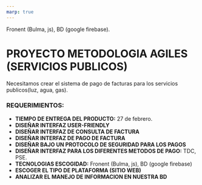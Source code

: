 ```yaml
---
marp: true
---
```

Fronent (Bulma, js), BD (google firebase).

# PROYECTO METODOLOGIA AGILES (SERVICIOS PUBLICOS)
Necesitamos crear el sistema de pago de facturas para los servicios publicos(luz, agua, gas).
### REQUERIMIENTOS:
- **TIEMPO DE ENTREGA DEL PRODUCTO:** 27 de febrero.
- **DISEÑAR INTERFAZ USER-FRIENDLY**
- **DISEÑAR INTERFAZ DE CONSULTA DE FACTURA**
- **DISEÑAR INTERFAZ DE PAGO DE FACTURA**
- **DISEÑAR BAJO UN PROTOCOLO DE SEGURIDAD PARA LOS PAGOS**
- **DISEÑAR INTERFAZ PARA LOS DIFERENTES METODOS DE PAGO:** TDC, PSE.
- **TECNOLOGIAS ESCOGIDAD:** Fronent (Bulma, js), BD (google firebase)
- **ESCOGER EL TIPO DE PLATAFORMA (SITIO WEB)**
- **ANALIZAR EL MANEJO DE INFORMACION EN NUESTRA BD**




